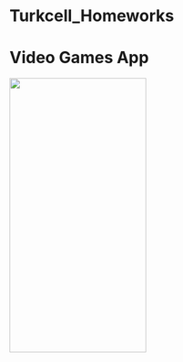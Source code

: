 # Turkcell_Homeworks
# Video Games App
<img src="https://github.com/burakozay8/Turkcell_Swift_Homeworks/blob/main/VideoGamesApp/VideoGamesApp.gif" width="240" height="480"/>




